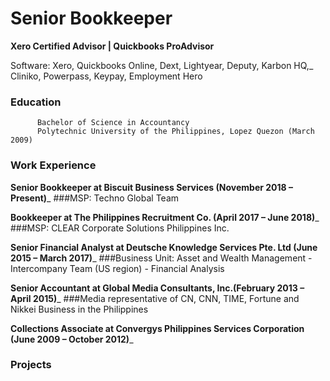 # Senior Bookkeeper 
**Xero Certified Advisor | Quickbooks ProAdvisor**

Software: Xero, Quickbooks Online, Dext, Lightyear, Deputy, Karbon HQ,_ 
          Cliniko, Powerpass, Keypay, Employment Hero

### Education
          Bachelor of Science in Accountancy 
          Polytechnic University of the Philippines, Lopez Quezon (March 2009)

### Work Experience

**Senior Bookkeeper at Biscuit Business Services (November 2018 – Present)**_ 
###MSP: Techno Global Team 

**Bookkeeper at The Philippines Recruitment Co. (April 2017 – June 2018)**_
###MSP: CLEAR Corporate Solutions Philippines Inc.

**Senior Financial Analyst at Deutsche Knowledge Services Pte. Ltd (June 2015 – March 2017)**_
###Business Unit: Asset and Wealth Management - Intercompany Team (US region) - Financial Analysis

**Senior Accountant at Global Media Consultants, Inc.(February 2013 – April 2015)**_
###Media representative of CN, CNN, TIME, Fortune and Nikkei Business in the Philippines

**Collections Associate at Convergys Philippines Services Corporation (June 2009 – October 2012)**_


### Projects
